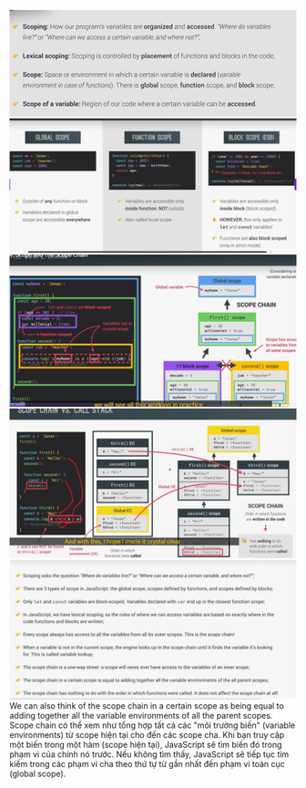 ![alt text](image-18.png)
![alt text](image-19.png)
![alt text](image-20.png)
![alt text](image-21.png)
![alt text](image-22.png)
We can also think of the scope chain in a certain scope as being equal to adding together
all the variable environments of all the parent scopes.
Scope chain có thể xem như tổng hợp tất cả các "môi trường biến" (variable environments) từ scope hiện tại cho đến các scope cha.
Khi bạn truy cập một biến trong một hàm (scope hiện tại), JavaScript sẽ tìm biến đó trong phạm vi của chính nó trước.
Nếu không tìm thấy, JavaScript sẽ tiếp tục tìm kiếm trong các phạm vi cha theo thứ tự từ gần nhất đến phạm vi toàn cục (global scope).
